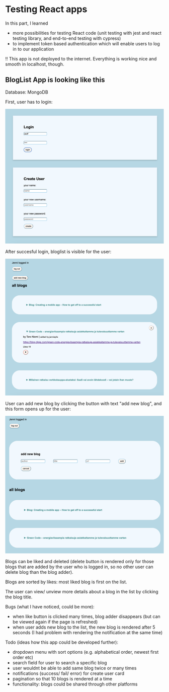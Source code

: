 # Testing React apps

In this part, I learned
- more possibilities for testing React code (unit testing with jest and react testing library, and end-to-end testing with cypress)
- to implement token based authentication which will enable users to log in to our application


:bangbang: This app is not deployed to the internet. Everything is working nice and smooth in localhost, though.

## BlogList App is looking like this

Database: MongoDB

First, user has to login:

<img width="800" src="./login-page.png">


After succesful login, bloglist is visible for the user:

<img width="800" src="./logged-in.png">


User can add new blog by clicking the button with text "add new blog", and this form opens up for the user:

<img width="800" src="./add-new-blog.png">

Blogs can be liked and deleted (delete button is rendered only for those blogs that are added by the user who is logged in, so no other user can delete blog than the blog adder).

Blogs are sorted by likes: most liked blog is first on the list.

The user can view/ unview more details about a blog in the list by clicking the blog title.



Bugs (what I have noticed, could be more):

- when like button is clicked many times, blog adder disappears (but can be viewed again if the page is refreshed)
- when user adds new blog to the list, the new blog is rendered after 5 seconds (I had problem with rendering the notification at the same time)


Todo (ideas how this app could be developed further):

- dropdown menu with sort options (e.g. alphabetical order, newest first order etc)
- search field for user to search a specific blog
- user wouldnt be able to add same blog twice or many times
- notifications (success/ fail/ error) for create user card
- pagination so that 10 blogs is rendered at a time
- functionality: blogs could be shared through other platforms